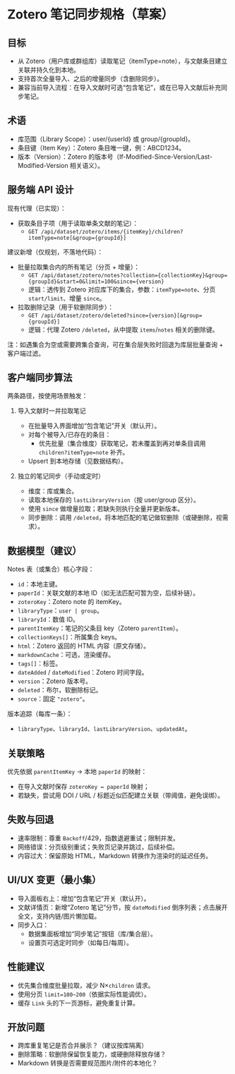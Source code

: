 # Zotero 笔记同步规格（草案）

## 目标
- 从 Zotero（用户库或群组库）读取笔记（itemType=note），与文献条目建立关联并持久化到本地。
- 支持首次全量导入、之后的增量同步（含删除同步）。
- 兼容当前导入流程：在导入文献时可选“包含笔记”，或在已导入文献后补充同步笔记。

## 术语
- 库范围（Library Scope）：user/{userId} 或 group/{groupId}。
- 条目键（Item Key）：Zotero 条目唯一键，例：ABCD1234。
- 版本（Version）：Zotero 的版本号（If-Modified-Since-Version/Last-Modified-Version 相关语义）。

## 服务端 API 设计
现有代理（已实现）：
- 获取条目子项（用于读取单条文献的笔记）：
  - `GET /api/dataset/zotero/items/{itemKey}/children?itemType=note[&group={groupId}]`

建议新增（仅规划，不落地代码）：
- 批量拉取集合内的所有笔记（分页 + 增量）：
  - `GET /api/dataset/zotero/notes?collection={collectionKey}&group={groupId}&start=0&limit=100&since={version}`
  - 逻辑：透传到 Zotero 对应库下的集合，参数：`itemType=note`、分页 `start/limit`、增量 `since`。
- 拉取删除记录（用于软删除同步）：
  - `GET /api/dataset/zotero/deleted?since={version}[&group={groupId}]`
  - 逻辑：代理 Zotero `/deleted`，从中提取 `items`/`notes` 相关的删除键。

注：如遇集合为空或需要跨集合查询，可在集合层失败时回退为库层批量查询 + 客户端过滤。

## 客户端同步算法
两条路径，按使用场景触发：
1) 导入文献时一并拉取笔记
   - 在批量导入界面增加“包含笔记”开关（默认开）。
   - 对每个被导入/已存在的条目：
     - 优先批量（集合维度）获取笔记，若未覆盖到再对单条目调用 `children?itemType=note` 补齐。
   - Upsert 到本地存储（见数据结构）。

2) 独立的笔记同步（手动或定时）
   - 维度：库或集合。
   - 读取本地保存的 `lastLibraryVersion`（按 user/group 区分）。
   - 使用 `since` 做增量拉取；若缺失则执行全量并更新版本。
   - 同步删除：调用 `/deleted`，将本地匹配的笔记做软删除（或硬删除，视需求）。

## 数据模型（建议）
Notes 表（或集合）核心字段：
- `id`：本地主键。
- `paperId`：关联文献的本地 ID（如无法匹配可暂为空，后续补链）。
- `zoteroKey`：Zotero note 的 itemKey。
- `libraryType`：`user | group`。
- `libraryId`：数值 ID。
- `parentItemKey`：笔记的父条目 key（Zotero `parentItem`）。
- `collectionKeys[]`：所属集合 keys。
- `html`：Zotero 返回的 HTML 内容（原文存储）。
- `markdownCache`：可选，渲染缓存。
- `tags[]`：标签。
- `dateAdded` / `dateModified`：Zotero 时间字段。
- `version`：Zotero 版本号。
- `deleted`：布尔，软删除标记。
- `source`：固定 `"zotero"`。

版本追踪（每库一条）：
- `libraryType`、`libraryId`、`lastLibraryVersion`、`updatedAt`。

## 关联策略
优先依据 `parentItemKey` → 本地 `paperId` 的映射：
- 在导入文献时保存 `zoteroKey ↔ paperId` 映射；
- 若缺失，尝试用 DOI / URL / 标题近似匹配建立关联（带阈值，避免误绑）。

## 失败与回退
- 速率限制：尊重 `Backoff`/429，指数退避重试；限制并发。
- 网络错误：分页级别重试；失败页记录并跳过，后续补偿。
- 内容过大：保留原始 HTML，Markdown 转换作为渲染时的延迟任务。

## UI/UX 变更（最小集）
- 导入面板右上：增加“包含笔记”开关（默认开）。
- 文献详情页：新增“Zotero 笔记”分节，按 `dateModified` 倒序列表；点击展开全文，支持内链/图片懒加载。
- 同步入口：
  - 数据集面板增加“同步笔记”按钮（库/集合层）。
  - 设置页可选定时同步（如每日/每周）。

## 性能建议
- 优先集合维度批量拉取，减少 N×`children` 请求。
- 使用分页 `limit=100~200`（依据实际性能调优）。
- 缓存 `Link` 头的下一页游标，避免重复计算。

## 开放问题
- 跨库重复笔记是否合并展示？（建议按库隔离）
- 删除策略：软删除保留恢复能力，或硬删除释放存储？
- Markdown 转换是否需要规范图片/附件的本地化？


